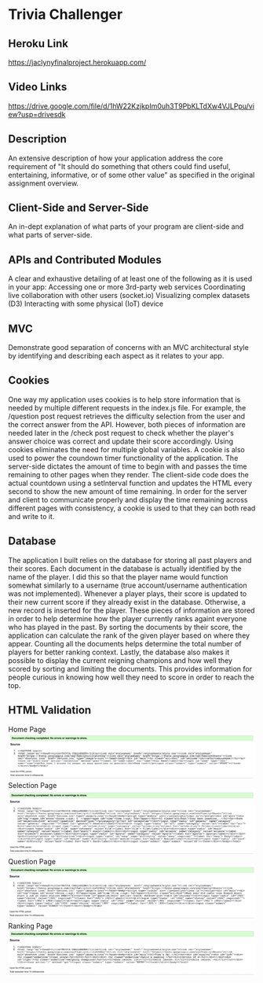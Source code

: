 # Trivia Challenger

## Heroku Link
https://jaclynyfinalproject.herokuapp.com/ 
## Video Links
https://drive.google.com/file/d/1hW22KzjkpIm0uh3T9PbKLTdXw4VJLPpu/view?usp=drivesdk 
## Description
An extensive description of how your application address the core requirement of "It should do something that others could find useful, entertaining, informative, or of some other value" as specified in the original assignment overview.
## Client-Side and Server-Side
An in-dept explanation of what parts of your program are client-side and what parts of server-side.
## APIs and Contributed Modules
A clear and exhaustive detailing of at least one of the following as it is used in your app:
Accessing one or more 3rd-party web services
Coordinating live collaboration with other users (socket.io)
Visualizing complex datasets (D3)
Interacting with some physical (IoT) device
## MVC
Demonstrate good separation of concerns with an MVC architectural style by identifying and describing each aspect as it relates to your app.
## Cookies
One way my application uses cookies is to help store information that is needed by multiple different requests in the index.js file. For example, the /question post request retrieves the difficulty selection from the user and the correct answer from the API. However, both pieces of information are needed later in the /check post request to check whether the player's answer choice was correct and update their score accordingly. Using cookies eliminates the need for multiple global variables. A cookie is also used to power the coundown timer functionality of the application. The server-side dictates the amount of time to begin with and passes the time remaining to other pages when they render. The client-side code does the actual countdown using a setInterval function and updates the HTML every second to show the new amount of time remaining. In order for the server and client to communicate properly and display the time remaining across different pages with consistency, a cookie is used to that they can both read and write to it. 
## Database
The application I built relies on the database for storing all past players and their scores. Each document in the database is actually identified by the name of the player. I did this so that the player name would function somewhat similarly to a username (true account/username authentication was not implemented). Whenever a player plays, their score is updated to their new current score if they already exist in the database. Otherwise, a new record is inserted for the player. These pieces of information are stored in order to help determine how the player currently ranks againt everyone who has played in the past. By sorting the documents by their score, the application can calculate the rank of the given player based on where they appear. Counting all the documents helps determine the total number of players for better ranking context. Lastly, the database also makes it possible to display the current reigning champions and how well they scored by sorting and limiting the documents. This provides information for people curious in knowing how well they need to score in order to reach the top.
## HTML Validation
Home Page
![Index Validation](index-validation.png)
Selection Page
![Selection Validation](selection-validation.png)
Question Page
![Question Validation](question-validation.png)
Ranking Page
![Rankings Validation](rankings-validation.png)